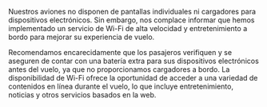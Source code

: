 
Nuestros aviones no disponen de pantallas individuales ni cargadores para dispositivos electrónicos. Sin embargo, nos complace informar que hemos implementado un servicio de Wi-Fi de alta velocidad y entretenimiento a bordo para mejorar su experiencia de vuelo.

Recomendamos encarecidamente que los pasajeros verifiquen y se aseguren de contar con una batería extra para sus dispositivos electrónicos antes del vuelo, ya que no proporcionamos cargadores a bordo. La disponibilidad de Wi-Fi ofrece la oportunidad de acceder a una variedad de contenidos en línea durante el vuelo, lo que incluye entretenimiento, noticias y otros servicios basados en la web.
